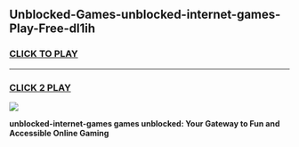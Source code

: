 
## Unblocked-Games-unblocked-internet-games-Play-Free-dl1ih
<h3>
<a href="https://premium76.site?title=unblocked-internet-games&ref=09A">CLICK TO PLAY</a></h3>
<hr>

<h3>
<a href="https://premium76.site?title=unblocked-internet-games&ref=09A">CLICK 2 PLAY</a>
  
</h3>

<a href="https://premium76.site?title=unblocked-internet-games&ref=09A"><img src="https://clearcache.store/games.png"></a>


**unblocked-internet-games games unblocked: Your Gateway to Fun and Accessible Online Gaming**
